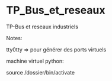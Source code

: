 # TP_Bus_et_reseaux
TP-Bus et reseaux industriels

Notes:

tty0tty => pour générer des ports virtuels

machine virtuel python:

source /dossier/bin/activate
